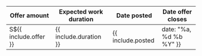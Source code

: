 | Offer amount           | Expected work duration | Date posted       | Date offer closes       |
| ---------------------- | ---------------------- | ----------------- | ----------------------- |
| S\${{ include.offer }} | {{ include.duration }} | {{ include.posted | date: "%a, %d %b %Y" }} | {{ include.closing | date: "%a, %d %b %Y" }} |
